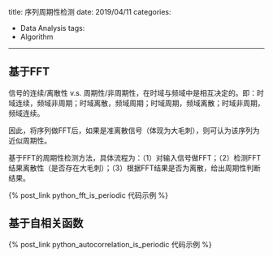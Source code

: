 title: 序列周期性检测
date: 2019/04/11
categories:
- Data Analysis
tags:
- Algorithm
---


## 基于FFT ##

信号的连续/离散性 v.s. 周期性/非周期性，在时域与频域中是相互决定的。即：时域连续，频域非周期；时域离散，频域周期；时域周期，频域离散；时域非周期，频域连续。

因此，将序列做FFT后，如果是准离散信号（体现为大毛刺），则可认为该序列为近似周期性。

基于FFT的周期性检测方法，具体流程为：（1）对输入信号做FFT；（2）检测FFT结果离散性（是否存在大毛刺）；（3）根据FFT结果是否为离散，给出周期性判断结果。

{% post_link python_fft_is_periodic 代码示例 %}

## 基于自相关函数 ##


{% post_link python_autocorrelation_is_periodic 代码示例 %}
